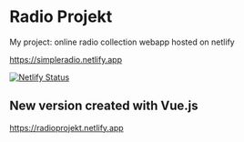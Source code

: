 # Radio Projekt
My project: online radio collection webapp hosted on netlify

https://simpleradio.netlify.app

[![Netlify Status](https://api.netlify.com/api/v1/badges/0d80aa0c-addd-4321-b880-d01b8954dcca/deploy-status)](https://app.netlify.com/sites/radioprojekt/deploys)

## New version created with Vue.js
https://radioprojekt.netlify.app
